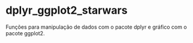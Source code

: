 # dplyr_ggplot2_starwars
Funções para manipulação de dados com o pacote dplyr e gráfico com o pacote ggplot2.
